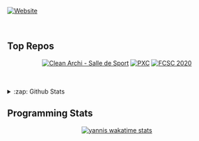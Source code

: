 [![Website](https://img.shields.io/website?label=teissieryannis.com&style=for-the-badge&logo=Tumblr&url=https%3A%2F%2Fteissieryannis.com)](https://teissieryannis.com)

<br />

## Top Repos

<div align="center">
  
  [![Clean Archi - Salle de Sport](https://github-readme-stats.vercel.app/api/pin/?username=teissieryannis&repo=SDS-CLEAN&theme=algolia)](https://github.com/anuraghazra/github-readme-stats)
  [![PXC](https://github-readme-stats.vercel.app/api/pin/?username=teissieryannis&repo=PXC_Scheduler&theme=algolia)](https://github.com/anuraghazra/github-readme-stats)
  [![FCSC 2020](https://github-readme-stats.vercel.app/api/pin/?username=teissieryannis&repo=FCSC-2020&theme=algolia)](https://github.com/anuraghazra/github-readme-stats)

</div>

<br />
<br />
<details>
  <summary>:zap: Github Stats</summary>
  <br />
  
[![Yannis stats](https://github-readme-stats.vercel.app/api?username=TeissierYannis&theme=algolia)](https://github.com/anuraghazra/github-readme-stats)

</details>


## Programming Stats

<div align="center">
  
  [![yannis wakatime stats](https://github-readme-stats.vercel.app/api/wakatime?username=TeissierYannis)](https://github.com/anuraghazra/github-readme-stats)
  
</div>
